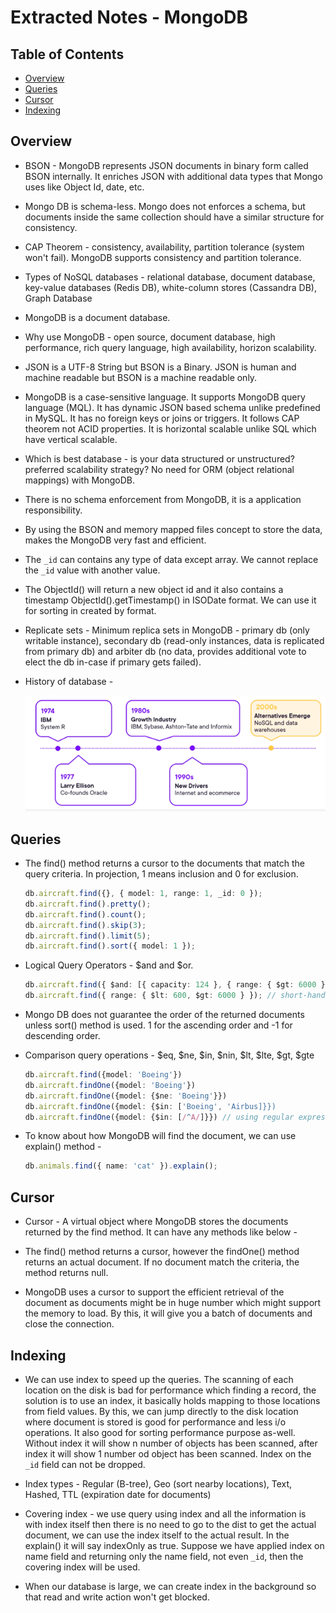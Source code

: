 # Extracted Notes - MongoDB

## Table of Contents

- [Overview](#overview)
- [Queries](#queries)
- [Cursor](#cursor)
- [Indexing](#indexing)

## Overview

- BSON - MongoDB represents JSON documents in binary form called BSON internally. It enriches JSON with additional data types that Mongo uses like Object Id, date, etc.

- Mongo DB is schema-less. Mongo does not enforces a schema, but documents inside the same collection should have a similar structure for consistency.

- CAP Theorem - consistency, availability, partition tolerance (system won't fail). MongoDB supports consistency and partition tolerance.

- Types of NoSQL databases - relational database, document database, key-value databases (Redis DB), white-column stores (Cassandra DB), Graph Database

- MongoDB is a document database.

- Why use MongoDB - open source, document database, high performance, rich query language, high availability, horizon scalability.

- JSON is a UTF-8 String but BSON is a Binary. JSON is human and machine readable but BSON is a machine readable only.

- MongoDB is a case-sensitive language. It supports MongoDB query language (MQL). It has dynamic JSON based schema unlike predefined in MySQL. It has no foreign keys or joins or triggers. It follows CAP theorem not ACID properties. It is horizontal scalable unlike SQL which have vertical scalable.

- Which is best database - is your data structured or unstructured? preferred scalability strategy? No need for ORM (object relational mappings) with MongoDB.

- There is no schema enforcement from MongoDB, it is a application responsibility.

- By using the BSON and memory mapped files concept to store the data, makes the MongoDB very fast and efficient.

- The `_id` can contains any type of data except array. We cannot replace the `_id` value with another value.

- The ObjectId() will return a new object id and it also contains a timestamp ObjectId().getTimestamp() in ISODate format. We can use it for sorting in created by format.

- Replicate sets - Minimum replica sets in MongoDB - primary db (only writable instance), secondary db (read-only instances, data is replicated from primary db) and arbiter db (no data, provides additional vote to elect the db in-case if primary gets failed).

- History of database -

  ![database-history](./images/database-history.png)

## Queries

- The find() method returns a cursor to the documents that match the query criteria. In projection, 1 means inclusion and 0 for exclusion.

  ```typescript
  db.aircraft.find({}, { model: 1, range: 1, _id: 0 });
  db.aircraft.find().pretty();
  db.aircraft.find().count();
  db.aircraft.find().skip(3);
  db.aircraft.find().limit(5);
  db.aircraft.find().sort({ model: 1 });
  ```

- Logical Query Operators - $and and $or.

  ```typescript
  db.aircraft.find({ $and: [{ capacity: 124 }, { range: { $gt: 6000 } }] });
  db.aircraft.find({ range: { $lt: 600, $gt: 6000 } }); // short-hand syntax if same field
  ```

- Mongo DB does not guarantee the order of the returned documents unless sort() method is used. 1 for the ascending order and -1 for descending order.

- Comparison query operations - $eq, $ne, $in, $nin, $lt, $lte, $gt, $gte

  ```typescript
  db.aircraft.find({model: 'Boeing'})
  db.aircraft.findOne({model: 'Boeing'})
  db.aircraft.findOne({model: {$ne: 'Boeing'}})
  db.aircraft.findOne({model: {$in: ['Boeing', 'Airbus]}})
  db.aircraft.findOne({model: {$in: [/^A/]}}) // using regular expression
  ```

- To know about how MongoDB will find the document, we can use explain() method -

  ```typescript
  db.animals.find({ name: 'cat' }).explain();
  ```

## Cursor

- Cursor - A virtual object where MongoDB stores the documents returned by the find method. It can have any methods like below -

- The find() method returns a cursor, however the findOne() method returns an actual document. If no document match the criteria, the method returns null.

- MongoDB uses a cursor to support the efficient retrieval of the document as documents might be in huge number which might support the memory to load. By this, it will give you a batch of documents and close the connection.

## Indexing

- We can use index to speed up the queries. The scanning of each location on the disk is bad for performance which finding a record, the solution is to use an index, it basically holds mapping to those locations from field values. By this, we can jump directly to the disk location where document is stored is good for performance and less i/o operations. It also good for sorting performance purpose as-well. Without index it will show n number of objects has been scanned, after index it will show 1 number od object has been scanned. Index on the `_id` field can not be dropped.

- Index types - Regular (B-tree), Geo (sort nearby locations), Text, Hashed, TTL (expiration date for documents)

- Covering index - we use query using index and all the information is with index itself then there is no need to go to the dist to get the actual document, we can use the index itself to the actual result. In the explain() it will say indexOnly as true. Suppose we have applied index on name field and returning only the name field, not even `_id`, then the covering index will be used.

- When our database is large, we can create index in the background so that read and write action won't get blocked.
